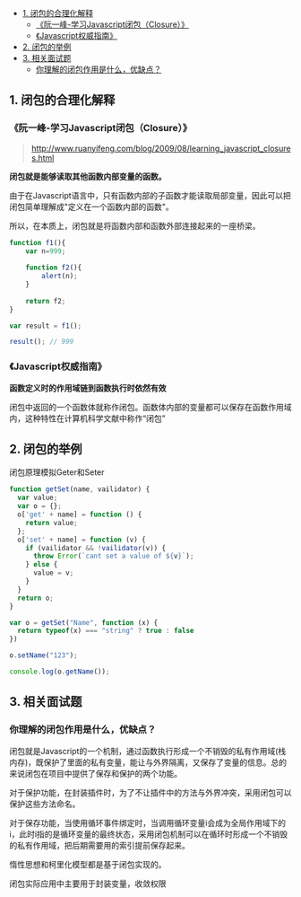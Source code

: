 - [1. 闭包的合理化解释](#1-%E9%97%AD%E5%8C%85%E7%9A%84%E5%90%88%E7%90%86%E5%8C%96%E8%A7%A3%E9%87%8A)
  - [《阮一峰-学习Javascript闭包（Closure）》](#%E9%98%AE%E4%B8%80%E5%B3%B0-%E5%AD%A6%E4%B9%A0javascript%E9%97%AD%E5%8C%85closure)
  - [《Javascript权威指南》](#javascript%E6%9D%83%E5%A8%81%E6%8C%87%E5%8D%97)
- [2. 闭包的举例](#2-%E9%97%AD%E5%8C%85%E7%9A%84%E4%B8%BE%E4%BE%8B)
- [3. 相关面试题](#3-%E7%9B%B8%E5%85%B3%E9%9D%A2%E8%AF%95%E9%A2%98)
  - [你理解的闭包作用是什么，优缺点？](#%E4%BD%A0%E7%90%86%E8%A7%A3%E7%9A%84%E9%97%AD%E5%8C%85%E4%BD%9C%E7%94%A8%E6%98%AF%E4%BB%80%E4%B9%88%E4%BC%98%E7%BC%BA%E7%82%B9)


## 1. 闭包的合理化解释

### 《阮一峰-学习Javascript闭包（Closure）》
  
> http://www.ruanyifeng.com/blog/2009/08/learning_javascript_closures.html

**闭包就是能够读取其他函数内部变量的函数。**

由于在Javascript语言中，只有函数内部的子函数才能读取局部变量，因此可以把闭包简单理解成"定义在一个函数内部的函数"。

所以，在本质上，闭包就是将函数内部和函数外部连接起来的一座桥梁。

```js
function f1(){
    var n=999;
    
    function f2(){
        alert(n); 
    }
    
    return f2;
}

var result = f1();

result(); // 999
```
    


### 《Javascript权威指南》

**函数定义时的作用域链到函数执行时依然有效**

闭包中返回的一个函数体就称作闭包。函数体内部的变量都可以保存在函数作用域内，这种特性在计算机科学文献中称作“闭包”

## 2. 闭包的举例

闭包原理模拟Geter和Seter

```js
function getSet(name, vailidator) {
  var value;
  var o = {};
  o['get' + name] = function () {
    return value;
  };
  o['set' + name] = function (v) {
    if (vailidator && !vailidator(v)) {
      throw Error(`cant set a value of ${v}`);
    } else {
      value = v;
    }
  }
  return o;
}

var o = getSet("Name", function (x) { 
  return typeof(x) === "string" ? true : false 
})

o.setName("123");

console.log(o.getName());
```

## 3. 相关面试题

### 你理解的闭包作用是什么，优缺点？

闭包就是Javascript的一个机制，通过函数执行形成一个不销毁的私有作用域(栈内存)，既保护了里面的私有变量，能让与外界隔离，又保存了变量的信息。总的来说闭包在项目中提供了保存和保护的两个功能。

对于保护功能，在封装插件时，为了不让插件中的方法与外界冲突，采用闭包可以保护这些方法命名。

对于保存功能，当使用循环事件绑定时，当调用循环变量i会成为全局作用域下的i，此时i指的是循环变量的最终状态，采用闭包机制可以在循环时形成一个不销毁的私有作用域，把后期需要用的索引提前保存起来。

惰性思想和柯里化模型都是基于闭包实现的。

闭包实际应用中主要用于封装变量，收敛权限
 

